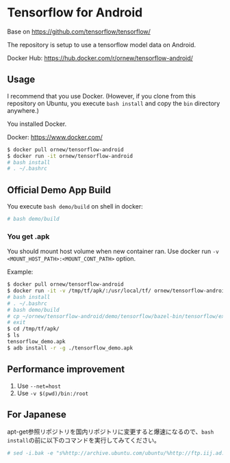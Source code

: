 # Tensorflow for Android

Base on https://github.com/tensorflow/tensorflow/

The repository is setup to use a tensorflow model data on Android.

Docker Hub: https://hub.docker.com/r/ornew/tensorflow-android/

## Usage

I recommend that you use Docker. (However, if you clone from this repository
on Ubuntu, you execute `bash install` and copy the `bin` directory anywhere.)

You installed Docker.

Docker: https://www.docker.com/

```sh
$ docker pull ornew/tensorflow-android
$ docker run -it ornew/tensorflow-android
# bash install
# . ~/.bashrc
```

## Official Demo App Build

You execute `bash demo/build` on shell in docker:

```sh
# bash demo/build
```

### You get .apk

You should mount host volume when new container ran. Use docker run `-v <MOUNT_HOST_PATH>:<MOUNT_CONT_PATH>` option.

Example:

```sh
$ docker pull ornew/tensorflow-android
$ docker run -it -v /tmp/tf/apk/:/usr/local/tf/ ornew/tensorflow-android
# bash install
# . ~/.bashrc
# bash demo/build
# cp ~/ornew/tensorflow-android/demo/tensorflow/bazel-bin/tensorflow/examples/android/tensorflow_demo.apk /usr/local/tf/
# exit
$ cd /tmp/tf/apk/
$ ls
tensorflow_demo.apk
$ adb install -r -g ./tensorflow_demo.apk
```

## Performance improvement

1. Use `--net=host`
2. Use `-v $(pwd)/bin:/root`

## For Japanese
apt-get参照リポジトリを国内リポジトリに変更すると爆速になるので、`bash install`の前に以下のコマンドを実行してみてください。

```sh
# sed -i.bak -e "s%http://archive.ubuntu.com/ubuntu/%http://ftp.iij.ad.jp/pub/linux/ubuntu/archive/%g" /etc/apt/sources.list
```
